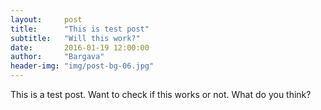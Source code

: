 ```yaml
---
layout:     post
title:      "This is test post"
subtitle:   "Will this work?"
date:       2016-01-19 12:00:00
author:     "Bargava"
header-img: "img/post-bg-06.jpg"
---
```


This is a test post. Want to check if this works or not. What do you think?
